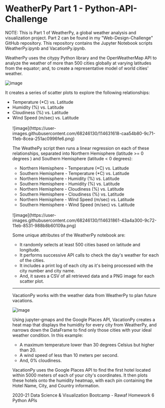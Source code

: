 # WeatherPy Part 1 - Python-API-Challenge
NOTE: This is Part 1 of WeatherPy, a global weather analysis and visualization project. Part 2 can be found in my "Web-Design-Challenge" GitHub repository. This repository contains the Jupyter Notebook scripts WeatherPy.ipynb and VacationPy.ipynb.

WeatherPy uses the citypy Python library and the OpenWeatherMap API to analyze the weather of more than 500 cities globally at varying latitudes from the equator; and, to create a representative model of world cities' weather. 

![image](https://user-images.githubusercontent.com/68246130/114631472-7ac68480-9c71-11eb-9e4e-00a2dc93539f.png)

It creates a series of scatter plots to explore the following relationships:
<ul><li>Temperature (*C) vs. Latitude </li>
<li>Humidity (%) vs. Latitude </li>
<li>Cloudiness (%) vs. Latitude </li>
<li>Wind Speed (m/sec) vs. Latitude </li>
<br>
![image](https://user-images.githubusercontent.com/68246130/114631618-caa54b80-9c71-11eb-8cea-251ac0996fe6.png)


The WeathePy script then runs a linear regression on each of these relationships, separated into Northern Hemisphere (latitude >= 0 degrees ) and Southern Hemisphere (latitude < 0 degrees):
<ul><li>Northern Hemisphere - Temperature (*C) vs. Latitude </li>
<li>Southern Hemisphere - Temperature (*C) vs. Latitude </li>
<li>Northern Hemisphere - Humidity (%) vs. Latitude </li>
<li>Southern Hemisphere - Humidity (%) vs. Latitude </li>
<li>Northern Hemisphere - Cloudiness (%) vs. Latitude </li>
<li>Southern Hemisphere - Cloudiness (%) vs. Latitude </li>
<li>Northern Hemisphere - Wind Speed (m/sec) vs. Latitude </li>
<li>Southern Hemisphere - Wind Speed (m/sec) vs. Latitude </li></ul>
<br>
![image](https://user-images.githubusercontent.com/68246130/114631861-43a4a300-9c72-11eb-8531-988b8b60109a.png)

Some unique attributes of the WeatherPy notebook are:
<ul><li>It randomly selects at least 500 cities based on latitude and longitude. </li>
<li>It performs successive API calls to check the day's weather for each of the cities. </li>
<li>It includes a print log of each city as it's being processed with the city number and city name. </li>
<li>And, it saves a CSV of all retrieved data and a PNG image for each scatter plot. </li></ul>

---------------------------------------------------------------------

VacationPy works with the weather data from WeatherPy to plan future vacations. 

![image](https://user-images.githubusercontent.com/68246130/114631243-1277a300-9c71-11eb-8949-5f4685dd27d3.png)

Using jupyter-gmaps and the Google Places API, VacationPy creates a heat map that displays the humidity for every city from WeatherPy, and narrows down the DataFrame to find only those cities with your ideal weather condition. In this example:
<ul><li>A maximum temperature lower than 30 degrees Celsius but higher than 20.</li>
  <li>A wind speed of less than 10 meters per second.</li>
  <li>And, 0% cloudiness.</li></ul>

VacationPy uses the Google Places API to find the first hotel located within 5000 meters of each of your city's coordinates. It then plots these hotels onto the humidity heatmap, with each pin containing the Hotel Name, City, and Country information.

2020-21 Data Science & Visualization Bootcamp - Rawaf Homework 6 Python APIs
